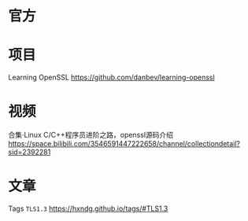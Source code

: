 
# 官方

# 项目

Learning OpenSSL https://github.com/danbev/learning-openssl

# 视频

合集·Linux C/C++程序员进阶之路，openssl源码介绍 https://space.bilibili.com/3546591447222658/channel/collectiondetail?sid=2392281

# 文章

Tags `TLS1.3` https://hxndg.github.io/tags/#TLS1.3
